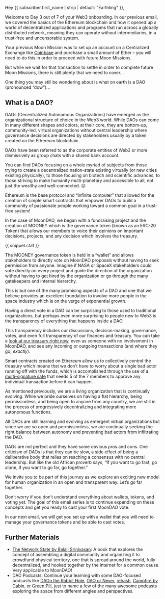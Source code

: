 Hey {{ subscriber.first_name | strip | default: "Earthling" }},

Welcome to Day 3 out of 7 of your Web3 onboarding. In our previous email, we covered the basics of the Ethereum blockchain and how it opened up a world of decentralized applications and programs that run across a globally distributed network, meaning they can operate without intermediaries, in a trust-free and uncensorable system.

Your previous Moon Mission was to set up an account on a Centralized Exchange like [​Coinbase​](https://www.coinbase.com) and purchase a small amount of Ether – you will need to do this in order to proceed with future Moon Missions.

But while we wait for that transaction to settle in order to complete future Moon Missions, there is still plenty that we need to cover…

One thing you may still be wondering about is what on earth is a DAO (pronounced “dow”)…
## What is a DAO?

DAOs (Decentralized Autonomous Organizations) have emerged as the organizational structure of choice in the Web3 world. While DAOs can come in many different shapes and colors, at their core, they are bottom-up, community-led, virtual organizations without central leadership where governance decisions are directed by stakeholders usually by a token created on the Ethereum blockchain.

DAOs have been referred to as the corporate entities of Web3 or more dismissively as group chats with a shared bank account.

You can find DAOs focusing on a whole myriad of subjects from those trying to create a decentralized nation-state existing virtually (or new cities existing physically), to those focusing on biotech and scientific advances, to those striving to make humanity multi-planetary and accessible to all, not just the wealthy and well-connected. 😉

Ethereum is the base protocol and “infinite computer” that allowed for the creation of simple smart contracts that empower DAOs to build a community of passionate people working toward a common goal in a trust-free system!

In the case of MoonDAO, we began with a fundraising project and the creation of MOONEY which is the governance token (known as an ERC-20 Token) that allows our members to voice their opinions on important decisions, projects, and any decision which involves the treasury.

{{ snippet.cta1 }}

The MOONEY governance token is held in a “wallet” and allows stakeholders to directly vote on MoonDAO proposals without having to seek permission from anyone. Imagine if NASA or SpaceX stakeholders could vote directly on every project and guide the direction of the organization without having to get hired by the organization or go through the many gatekeepers and internal hierarchy.

This is but one of the many promising aspects of a DAO and one that we believe provides an excellent foundation to involve more people in the space industry which is on the verge of exponential growth.

Having a direct vote in a DAO can be surprising to those used to traditional organizations, but perhaps even more surprising to people new to Web3 is the transparency of everything that happens inside a DAO.

This transparency includes our discussions, decision-making, governance, votes, and even full transparency of our finances and treasury. You can take a [​look at our treasury right now​](https://app.moondao.com/analytics), even as someone with no involvement in MoonDAO, and see any incoming or outgoing transactions (and where they go, _exactly_).

Smart contracts created on Ethereum allow us to collectively control the treasury which means that we don’t have to worry about a single bad actor running off with the funds, which is accomplished through the use of a [​multi-signature safe​](https://help.gnosis-safe.io/en/articles/3876456-what-is-gnosis-safe) that needs 5 of the 7 members to approve any individual transaction before it can happen.

As mentioned previously, we are a living organization that is continually evolving. While we pride ourselves on having a flat hierarchy, being permissionless, and being open to anyone from any country, we are still in the process of progressively decentralizing and integrating more autonomous functions.

All DAOs are still learning and evolving as emergent virtual organizations but since we are so open and permissionless, we are continually seeking the right balance between autonomy and preventing bad actors from infiltrating the DAO.

DAOs are not perfect and they have some obvious pros and cons. One criticism of DAOs is that they can be slow, a side effect of being a deliberative body that relies on reaching a consensus with no central leadership. But like the old African proverb says, “If you want to go fast, go alone, if you want to go far, go together.”

We invite you to be part of this journey as we explore an exciting new model for human organization in an open and transparent way. Let’s go far together.

Don’t worry if you don’t understand everything about wallets, tokens, and voting yet. The goal of this email series is to continue expanding on these concepts and get you ready to cast your first MoonDAO vote.

In our next email, we will get you set up with a wallet that you will need to manage your governance tokens and be able to cast votes.
## Further Materials

- [​The Network State by Balaji Srinivasan​](https://amzn.to/3Umi86K): A book that explores the concept of assembling a digital community and organizing it to crowdfund physical territory, one that is spread around the world, fully decentralized, and hooked together by the internet for a common cause. Very applicable to MoonDAO!
- DAO Podcasts: Continue your learning with some DAO-focused podcasts like [​DAOn the Rabbit Hole​](https://open.spotify.com/show/3Z0n23rYtrhA7FxvxWoWH0), [​DAO or Never​](https://open.spotify.com/show/1GHOzTWZiHTf75edopC9zJ), [​rehash​](https://www.rehashweb3.xyz/), [​Campfire by Cabin​](https://podcasts.apple.com/us/podcast/campfire-by-cabin/id1613976598), or [​Green Pill​](https://podcasts.apple.com/us/podcast/greenpill/id1609313639), just to name a few of the many awesome podcasts exploring the space from different angles and perspectives.